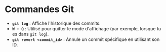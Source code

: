 # Commandes Git

- **`git log`** : Affiche l'historique des commits.
- **`W + Q`** : Utilisé pour quitter le mode d'affichage (par exemple, lorsque tu es dans `git log`).
- **`git revert <commit_id>`** : Annule un commit spécifique en utilisant son ID.
